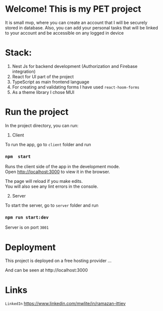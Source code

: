 # Welcome! This is my PET project

It is small mvp, where you can create an account that I will be securely stored in database. Also, you can add your
personal tasks that
will be linked to your account and be accessible on any logged in device

# Stack:

1. Nest Js for backend development (Authorization and Firebase integration)
2. React for UI part of the project
3. TypeScript as main frontend language
4. For creating and validating forms I have used `react-hoom-forms`
5. As a theme library I chose MUI

# Run the project

In the project directory, you can run:

1. Client

To run the app, go to `client` folder and run

### `npm  start`

Runs the client side of the app in the development mode.\
Open [http://localhost:3000](http://localhost:3000) to view it in the browser.

The page will reload if you make edits.\
You will also see any lint errors in the console.

2. Server

To start the server, go to `server` folder and run

### `npm run start:dev`

Server is on port `3001`

# Deployment

This project is deployed on a free hosting provider ...

And can be seen at http://localhost:3000

# Links

`LinkedIn` https://www.linkedin.com/mwlite/in/ramazan-ittiev
